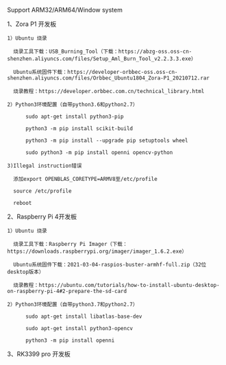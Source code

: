 
  Support ARM32/ARM64/Window system
  
  1、Zora P1 开发板
      
    1）Ubuntu 烧录
      
      烧录工具下载：USB_Burning_Tool（下载：https://abzg-oss.oss-cn-shenzhen.aliyuncs.com/files/Setup_Aml_Burn_Tool_v2.2.3.3.exe）
      
      Ubuntu系统固件下载：https://developer-orbbec-oss.oss-cn-shenzhen.aliyuncs.com/files/Orbbec_Ubuntu1804_Zora-P1_20210712.rar
      
      烧录教程：https://developer.orbbec.com.cn/technical_library.html
      
    2）Python3环境配置（自带python3.6和python2.7）
          
          sudo apt-get install python3-pip
          
          python3 -m pip install scikit-build
          
          python3 -m pip install --upgrade pip setuptools wheel
          
          sudo python3 -m pip install openni opencv-python
          
    3)Illegal instruction错误
      
      添加export OPENBLAS_CORETYPE=ARMV8至/etc/profile
      
      source /etc/profile
      
      reboot
  
  2、Raspberry Pi 4开发板
  
    1）Ubuntu 烧录
      
      烧录工具下载：Raspberry Pi Imager（下载：https://downloads.raspberrypi.org/imager/imager_1.6.2.exe）
      
      Ubuntu系统固件下载：2021-03-04-raspios-buster-armhf-full.zip（32位desktop版本）
      
      烧录教程：https://ubuntu.com/tutorials/how-to-install-ubuntu-desktop-on-raspberry-pi-4#2-prepare-the-sd-card
      
    2）Python3环境配置（自带python3.7和python2.7）
                    
          sudo apt-get install libatlas-base-dev
          
          sudo apt-get install python3-opencv
          
          python3 -m pip install openni
          
  3、RK3399 pro 开发板
